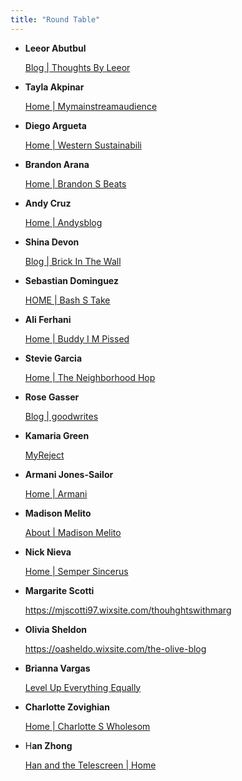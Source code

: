 ```yaml
---
title: "Round Table"
---
```


- **Leeor Abutbul**
    
    [Blog | Thoughts By Leeor](https://abutbul.wixsite.com/thoughts-by-leeor/blog)

- **Tayla Akpinar**

    [Home | Mymainstreamaudience](https://akpinar73.wixsite.com/mymainstreamaudience)

- **Diego Argueta**

    [Home | Western Sustainabili](https://daarguet.wixsite.com/wsmachine)

- **Brandon Arana**

    [Home | Brandon S Beats](https://brandon07celtics.wixsite.com/brandon-s-beats)

- **Andy Cruz**

    [Home | Andysblog](https://trandycruz.wixsite.com/andysblog)

- **Shina Devon**

    [Blog | Brick In The Wall](https://sdevon8.wixsite.com)

- **Sebastian Dominguez**

    [HOME | Bash S Take](https://sebastiandom123.wixsite.com)

- **Ali Ferhani**

    [Home | Buddy I M Pissed](https://ferhani.wixsite.com)

- **Stevie Garcia**

    [Home | The Neighborhood Hop](https://steviega.wixsite.com)

- **Rose Gasser**

    [Blog | goodwrites](https://gdwriter.wixsite.com)

- **Kamaria Green**

    [MyReject](https://myreject.wordpress.com/)

- **Armani Jones-Sailor**

    [Home | Armani](https://aj51703.wixsite.com)

- **Madison Melito**

    [About | Madison Melito](https://melito2.wixsite.com)

- **Nick Nieva**

    [Home | Semper Sincerus](https://ngnieva01.wixsite.com)

- **Margarite Scotti**

    https://mjscotti97.wixsite.com/thouhghtswithmarg

- **Olivia Sheldon**

    https://oasheldo.wixsite.com/the-olive-blog

- **Brianna Vargas**

    [Level Up Everything Equally](https://www.wix.com/feedback-ng/feedback/48625786-948f-4a6c-8495-1a8c4f4ece68)

- **Charlotte Zovighian**

    [Home | Charlotte S Wholesom](https://zovighia.wixsite.com)

- H**an Zhong**

    [Han and the Telescreen | Home](https://thoughtp0lice.github.io)

